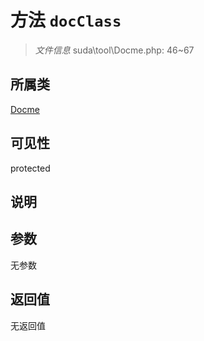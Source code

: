 # 方法 `docClass`

> *文件信息* suda\tool\Docme.php: 46~67

## 所属类 

[Docme](../Docme.md)

## 可见性

protected

## 说明



## 参数


无参数


## 返回值

无返回值

